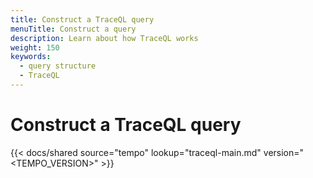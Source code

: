 ```yaml
---
title: Construct a TraceQL query
menuTitle: Construct a query
description: Learn about how TraceQL works
weight: 150
keywords:
  - query structure
  - TraceQL
---
```


# Construct a TraceQL query

<!-- The construct a query content was originally in the traceql/_index.md file.
     It's been moved to a shared file so it can be shared with the ECP server. -->

{{< docs/shared source="tempo" lookup="traceql-main.md" version="<TEMPO_VERSION>" >}}
